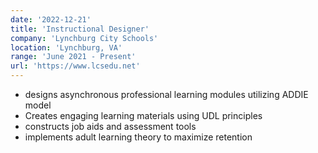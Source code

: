 ```yaml
---
date: '2022-12-21'
title: 'Instructional Designer'
company: 'Lynchburg City Schools'
location: 'Lynchburg, VA'
range: 'June 2021 - Present'
url: 'https://www.lcsedu.net'
---
```


- designs asynchronous professional learning modules utilizing ADDIE model
- Creates engaging learning materials using UDL principles
- constructs job aids and assessment tools
- implements adult learning theory to maximize retention
